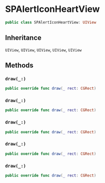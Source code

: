# SPAlertIconHeartView

``` swift
public class SPAlertIconHeartView: UIView 
```

## Inheritance

`UIView`, `UIView`, `UIView`, `UIView`, `UIView`

## Methods

### `draw(_:)`

``` swift
public override func draw(_ rect: CGRect) 
```

### `draw(_:)`

``` swift
public override func draw(_ rect: CGRect) 
```

### `draw(_:)`

``` swift
public override func draw(_ rect: CGRect) 
```

### `draw(_:)`

``` swift
public override func draw(_ rect: CGRect) 
```

### `draw(_:)`

``` swift
public override func draw(_ rect: CGRect) 
```
